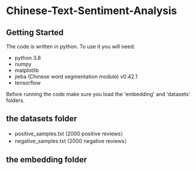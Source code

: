 # Chinese-Text-Sentiment-Analysis

## Getting Started

The code is written in python. To use it you will need:

* python 3.8 
* numpy
* matplotlib
* jieba (Chinese word segmentation module) v0.42.1 
* tensorflow 

Before running the code make sure you load the 'embedding' and 'datasets' folders.

## the datasets folder 
* positive_samples.txt (2000 positive reviews）
* negative_samples.txt (2000 negative reviews）

## the embedding folder  

